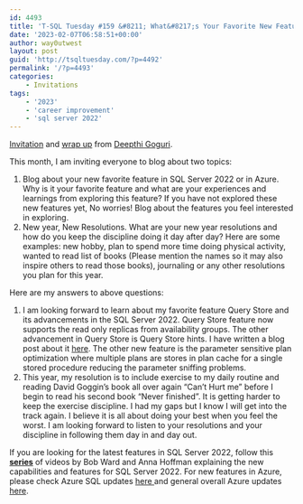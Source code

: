 ```yaml
---
id: 4493
title: 'T-SQL Tuesday #159 &#8211; What&#8217;s Your Favorite New Feature?'
date: '2023-02-07T06:58:51+00:00'
author: way0utwest
layout: post
guid: 'http://tsqltuesday.com/?p=4492'
permalink: '/?p=4493'
categories:
    - Invitations
tags:
    - '2023'
    - 'career improvement'
    - 'sql server 2022'
---
```


[Invitation](https://dbanuggets.com/2023/02/05/t-sql-tuesday-159-invitation-whats-your-new-favorite-feature/) and [wrap up](https://dbanuggets.com/2023/02/26/t-sql-tuesday-159-wrap-up/) from [Deepthi Goguri](https://dbanuggets.com/).

This month, I am inviting everyone to blog about two topics:

1. Blog about your new favorite feature in SQL Server 2022 or in Azure. Why is it your favorite feature and what are your experiences and learnings from exploring this feature? If you have not explored these new features yet, No worries! Blog about the features you feel interested in exploring.
2. New year, New Resolutions. What are your new year resolutions and how do you keep the discipline doing it day after day? Here are some examples: new hobby, plan to spend more time doing physical activity, wanted to read list of books (Please mention the names so it may also inspire others to read those books), journaling or any other resolutions you plan for this year.

Here are my answers to above questions:

1. I am looking forward to learn about my favorite feature Query Store and its advancements in the SQL Server 2022. Query Store feature now supports the read only replicas from availability groups. The other advancement in Query Store is Query Store hints. I have written a blog post about it [here](https://dbanuggets.com/2022/01/19/query-store-fundamentals-query-store-hints/). The other new feature is the parameter sensitive plan optimization where multiple plans are stores in plan cache for a single stored procedure reducing the parameter sniffing problems.
2. This year, my resolution is to include exercise to my daily routine and reading David Goggin’s book all over again “Can’t Hurt me” before I begin to read his second book “Never finished”. It is getting harder to keep the exercise discipline. I had my gaps but I know I will get into the track again. I believe it is all about doing your best when you feel the worst. I am looking forward to listen to your resolutions and your discipline in following them day in and day out.

If you are looking for the latest features in SQL Server 2022, follow this **[series](https://www.youtube.com/watch?v=7bV516JfVLs&list=RDCMUCsMica-v34Irf9KVTh6xx-g&start_radio=1&rv=7bV516JfVLs&t=7)** of videos by Bob Ward and Anna Hoffman explaining the new capabilities and features for SQL Server 2022. For new features in Azure, please check Azure SQL updates [here ](https://learn.microsoft.com/en-us/azure/azure-sql/database/doc-changes-updates-release-notes-whats-new?view=azuresql)and general overall Azure updates [here](https://azure.microsoft.com/en-us/updates/).